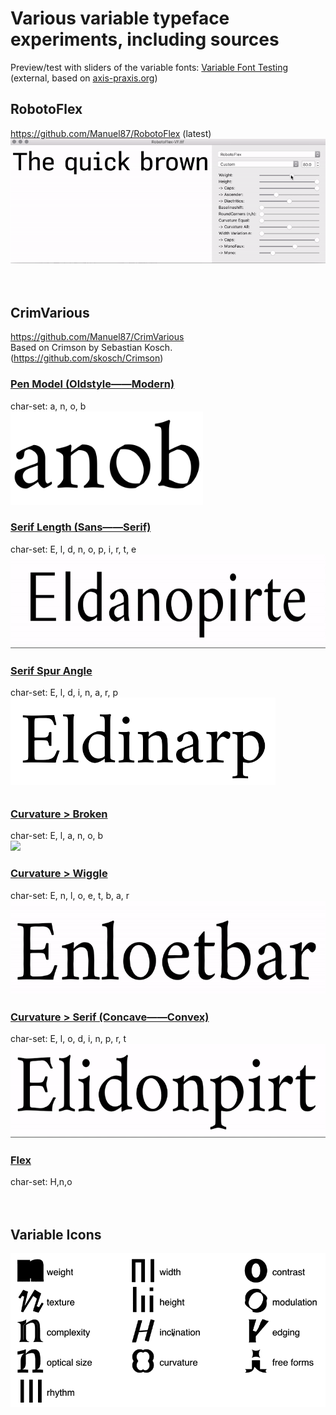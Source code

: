 # Various variable typeface experiments, including sources
Preview/test with sliders of the variable fonts: [Variable Font Testing](http:vongebhardi.de/clients/google/variable-font-testing/) (external, based on [axis-praxis.org](http://axis-praxis.org))

## RobotoFlex
https://github.com/Manuel87/RobotoFlex (latest)
![robotoflex preview](README_media/Roboto_Preview.gif)
<br/>
<br/>
<br/>
## CrimVarious
https://github.com/Manuel87/CrimVarious 
<br/>
Based on Crimson by Sebastian Kosch. (https://github.com/skosch/Crimson)

### [Pen Model (Oldstyle——Modern)](PenModel/)
char-set: a, n, o, b <br/>
<img src="README_media/Crim_PenModel-VF.gif" height="150">

### [Serif Length (Sans——Serif)](SerifLength/)
char-set: E, l, d, n, o, p, i, r, t, e <br/>
<img src="README_media/Crim_SerifLength-VF.gif" height="150">

### [Serif Spur Angle](SerifSpurAngle/)
char-set: E, l, d, i, n, a, r, p <br/>
<img src="README_media/Crim_SerifSpurAngle-VF.gif" height="150">

### [Curvature > Broken](CurvatureBroken/)
char-set: E, l, a, n, o, b <br/>
<img src="README_media/CrimVarious/CurvatureBroken/Crim_CurvatureBroken-VF.gif" height="150">

### [Curvature > Wiggle](CurvatureWiggle/)
char-set: E, n, l, o, e, t, b, a, r <br/>
<img src="README_media/Crim_CurvatureWiggle-VF.gif" height="150">

### [Curvature > Serif (Concave——Convex)](CurvatureSerifConcave)
char-set: E, l, o, d, i, n, p, r, t <br/>
<img src="README_media/Crim_CurvatureSerifConcave-VF.gif" height="150">

### [Flex](CrimVarious/Flex/)
char-set: H,n,o
<br/>
<br/>
<br/>
## Variable Icons
![top level type variables](README_media/type-variables.gif)
